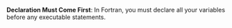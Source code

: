 
**Declaration Must Come First**: In Fortran, you must declare all your variables before any executable statements.




